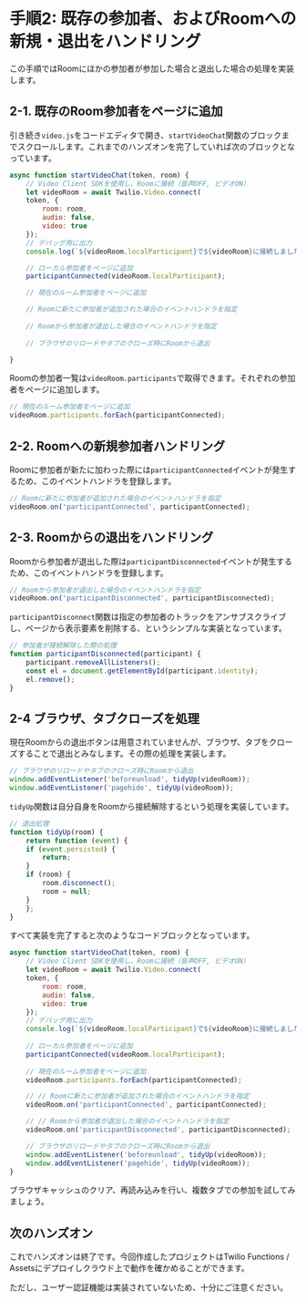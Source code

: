 # 手順2: 既存の参加者、およびRoomへの新規・退出をハンドリング

この手順ではRoomにほかの参加者が参加した場合と退出した場合の処理を実装します。

## 2-1. 既存のRoom参加者をページに追加

引き続き`video.js`をコードエディタで開き、`startVideoChat`関数のブロックまでスクロールします。これまでのハンズオンを完了していれば次のブロックとなっています。

```js
async function startVideoChat(token, room) {
    // Video Client SDKを使用し、Roomに接続（音声OFF, ビデオON）
    let videoRoom = await Twilio.Video.connect(
    token, {
        room: room,
        audio: false,
        video: true
    });
    // デバッグ用に出力
    console.log(`${videoRoom.localParticipant}で${videoRoom}に接続しました`);

    // ローカル参加者をページに追加
    participantConnected(videoRoom.localParticipant);

    // 現在のルーム参加者をページに追加

    // Roomに新たに参加者が追加された場合のイベントハンドラを指定
    
    // Roomから参加者が退出した場合のイベントハンドラを指定
    
    // ブラウザのリロードやタブのクローズ時にRoomから退出

}
```

Roomの参加者一覧は`videoRoom.participants`で取得できます。それぞれの参加者をページに追加します。

```js
// 現在のルーム参加者をページに追加
videoRoom.participants.forEach(participantConnected);
```

## 2-2. Roomへの新規参加者ハンドリング

Roomに参加者が新たに加わった際には`participantConnected`イベントが発生するため、このイベントハンドラを登録します。

```js
// Roomに新たに参加者が追加された場合のイベントハンドラを指定
videoRoom.on('participantConnected', participantConnected);
```

## 2-3. Roomからの退出をハンドリング

Roomから参加者が退出した際は`participantDisconnected`イベントが発生するため、このイベントハンドラを登録します。

```js
// Roomから参加者が退出した場合のイベントハンドラを指定
videoRoom.on('participantDisconnected', participantDisconnected);
```

`participantDisconnect`関数は指定の参加者のトラックをアンサブスクライブし、ページから表示要素を削除する、というシンプルな実装となっています。

```js
// 参加者が接続解除した際の処理
function participantDisconnected(participant) {
    participant.removeAllListeners();
    const el = document.getElementById(participant.identity);
    el.remove();
}
```

## 2-4 ブラウザ、タブクローズを処理

現在Roomからの退出ボタンは用意されていませんが、ブラウザ、タブをクローズすることで退出とみなします。その際の処理を実装します。

```js
// ブラウザのリロードやタブのクローズ時にRoomから退出
window.addEventListener('beforeunload', tidyUp(videoRoom));
window.addEventListener('pagehide', tidyUp(videoRoom));
```

`tidyUp`関数は自分自身をRoomから接続解除するという処理を実装しています。

```js
// 退出処理
function tidyUp(room) {
    return function (event) {
    if (event.persisted) {
        return;
    }
    if (room) {
        room.disconnect();
        room = null;
    }
    };
}
```

すべて実装を完了すると次のようなコードブロックとなっています。

```js
async function startVideoChat(token, room) {
    // Video Client SDKを使用し、Roomに接続（音声OFF, ビデオON）
    let videoRoom = await Twilio.Video.connect(
    token, {
        room: room,
        audio: false,
        video: true
    });
    // デバッグ用に出力
    console.log(`${videoRoom.localParticipant}で${videoRoom}に接続しました`);
    
    // ローカル参加者をページに追加
    participantConnected(videoRoom.localParticipant);
    
    // 現在のルーム参加者をページに追加
    videoRoom.participants.forEach(participantConnected);

    // // Roomに新たに参加者が追加された場合のイベントハンドラを指定
    videoRoom.on('participantConnected', participantConnected);

    // // Roomから参加者が退出した場合のイベントハンドラを指定
    videoRoom.on('participantDisconnected', participantDisconnected);

    // ブラウザのリロードやタブのクローズ時にRoomから退出
    window.addEventListener('beforeunload', tidyUp(videoRoom));
    window.addEventListener('pagehide', tidyUp(videoRoom));
}
```

ブラウザキャッシュのクリア、再読み込みを行い、複数タブでの参加を試してみましょう。


## 次のハンズオン

これでハンズオンは終了です。今回作成したプロジェクトはTwilio Functions / Assetsにデプロイしクラウド上で動作を確かめることができます。

ただし、ユーザー認証機能は実装されていないため、十分にご注意ください。
